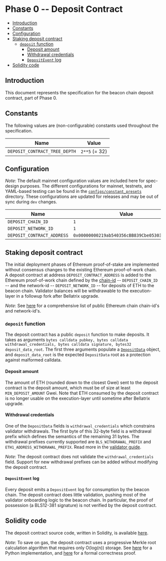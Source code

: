 # Phase 0 -- Deposit Contract

<!-- mdformat-toc start --slug=github --no-anchors --maxlevel=6 --minlevel=2 -->

- [Introduction](#introduction)
- [Constants](#constants)
- [Configuration](#configuration)
- [Staking deposit contract](#staking-deposit-contract)
  - [`deposit` function](#deposit-function)
    - [Deposit amount](#deposit-amount)
    - [Withdrawal credentials](#withdrawal-credentials)
    - [`DepositEvent` log](#depositevent-log)
- [Solidity code](#solidity-code)

<!-- mdformat-toc end -->

## Introduction

This document represents the specification for the beacon chain deposit contract, part of Phase 0.

## Constants

The following values are (non-configurable) constants used throughout the specification.

| Name                          | Value         |
| ----------------------------- | ------------- |
| `DEPOSIT_CONTRACT_TREE_DEPTH` | `2**5` (= 32) |

## Configuration

*Note*: The default mainnet configuration values are included here for spec-design purposes.
The different configurations for mainnet, testnets, and YAML-based testing can be found in the [`configs/constant_presets`](../../configs) directory.
These configurations are updated for releases and may be out of sync during `dev` changes.

| Name                       | Value                                        |
| -------------------------- | -------------------------------------------- |
| `DEPOSIT_CHAIN_ID`         | `1`                                          |
| `DEPOSIT_NETWORK_ID`       | `1`                                          |
| `DEPOSIT_CONTRACT_ADDRESS` | `0x00000000219ab540356cBB839Cbe05303d7705Fa` |

## Staking deposit contract

The initial deployment phases of Ethereum proof-of-stake are implemented without consensus changes to the existing Ethereum proof-of-work chain. A deposit contract at address `DEPOSIT_CONTRACT_ADDRESS` is added to the Ethereum proof-of-work chain defined by the [chain-id](https://eips.ethereum.org/EIPS/eip-155) -- `DEPOSIT_CHAIN_ID` -- and the network-id -- `DEPOSIT_NETWORK_ID` -- for deposits of ETH to the beacon chain. Validator balances will be withdrawable to the execution-layer in a followup fork after Bellatrix upgrade.

_Note_: See [here](https://chainid.network/) for a comprehensive list of public Ethereum chain chain-id's and network-id's.

### `deposit` function

The deposit contract has a public `deposit` function to make deposits. It takes as arguments `bytes calldata pubkey, bytes calldata withdrawal_credentials, bytes calldata signature, bytes32 deposit_data_root`. The first three arguments populate a [`DepositData`](./beacon-chain.md#depositdata) object, and `deposit_data_root` is the expected `DepositData` root as a protection against malformed calldata.

#### Deposit amount

The amount of ETH (rounded down to the closest Gwei) sent to the deposit contract is the deposit amount, which must be of size at least `MIN_DEPOSIT_AMOUNT` Gwei. Note that ETH consumed by the deposit contract is no longer usable on the execution-layer until sometime after Bellatrix upgrade.

#### Withdrawal credentials

One of the `DepositData` fields is `withdrawal_credentials` which constrains validator withdrawals.
The first byte of this 32-byte field is a withdrawal prefix which defines the semantics of the remaining 31 bytes.
The withdrawal prefixes currently supported are `BLS_WITHDRAWAL_PREFIX` and `ETH1_ADDRESS_WITHDRAWAL_PREFIX`.
Read more in the [validator guide](./validator.md#withdrawal-credentials).

*Note*: The deposit contract does not validate the `withdrawal_credentials` field.
Support for new withdrawal prefixes can be added without modifying the deposit contract.

#### `DepositEvent` log

Every deposit emits a `DepositEvent` log for consumption by the beacon chain. The deposit contract does little validation, pushing most of the validator onboarding logic to the beacon chain. In particular, the proof of possession (a BLS12-381 signature) is not verified by the deposit contract.

## Solidity code

The deposit contract source code, written in Solidity, is available [here](../../solidity_deposit_contract/deposit_contract.sol).

*Note*: To save on gas, the deposit contract uses a progressive Merkle root calculation algorithm that requires only O(log(n)) storage. See [here](https://github.com/ethereum/research/blob/master/beacon_chain_impl/progressive_merkle_tree.py) for a Python implementation, and [here](https://github.com/runtimeverification/verified-smart-contracts/blob/master/deposit/formal-incremental-merkle-tree-algorithm.pdf) for a formal correctness proof.
